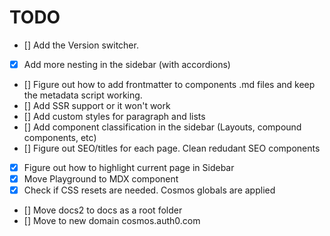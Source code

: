 # TODO

- [] Add the Version switcher.
- [x] Add more nesting in the sidebar (with accordions)
- [] Figure out how to add frontmatter to components .md files and keep the metadata script working.
- [] Add SSR support or it won't work
- [] Add custom styles for paragraph and lists
- [] Add component classification in the sidebar (Layouts, compound components, etc)
- [] Figure out SEO/titles for each page. Clean redudant SEO components
- [x] Figure out how to highlight current page in Sidebar
- [x] Move Playground to MDX component
- [x] Check if CSS resets are needed.
      Cosmos globals are applied
- [] Move docs2 to docs as a root folder
- [] Move to new domain cosmos.auth0.com
